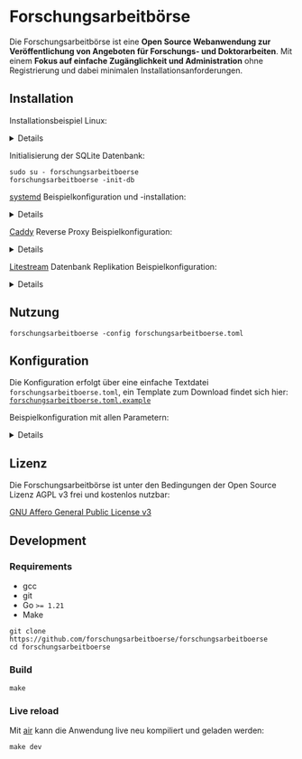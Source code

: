 # Forschungsarbeitbörse

Die Forschungsarbeitbörse ist eine **Open Source Webanwendung zur Veröffentlichung
von Angeboten für Forschungs- und Doktorarbeiten**. Mit einem **Fokus auf einfache
Zugänglichkeit und Administration** ohne Registrierung und dabei minimalen
Installationsanforderungen.

## Installation

Installationsbeispiel Linux:

<details>

```
# Download oder Build des Binary

sudo install -m 0755 bin/forschungsarbeitboerse /usr/local/bin/

sudo adduser --system --disabled-password --home /var/lib/forschungsarbeitboerse --shell /bin/bash --gecos '' --group forschungsarbeitboerse

sudo install -m 0640 forschungsarbeitboerse.toml.example -o forschungsarbeitboerse -g forschungsarbeitboerse /var/lib/forschungsarbeitboerse/forschungsarbeitboerse.toml

# Anpassung der Beispielkonfiguration

# Konfiguration eines systemd Unit (siehe unten)
# Konfiguration eines Reverse Proxy (siehe unten)
```

</details>

Initialisierung der SQLite Datenbank:

```
sudo su - forschungsarbeitboerse
forschungsarbeitboerse -init-db
```

[systemd](https://systemd.io/) Beispielkonfiguration und -installation:

<details>

```
cat <<SERVICE | sudo tee /etc/systemd/system/forschungsarbeitboerse.service
[Unit]
Description=forschungsarbeitboerse
After=network-online.target
Wants=network-online.target systemd-networkd-wait-online.service

[Service]
Restart=on-failure

User=forschungsarbeitboerse
Group=forschungsarbeitboerse

WorkingDirectory=/var/lib/forschungsarbeitboerse

ExecStart=/usr/local/bin/forschungsarbeitboerse

NoNewPrivileges=true
PrivateTmp=true
PrivateDevices=true
ProtectSystem=full

[Install]
WantedBy=multi-user.target
SERVICE

sudo systemctl daemon-reload
sudo systemctl enable forschungsarbeitboerse
sudo systemctl start forschungsarbeitboerse
```

</details>

[Caddy](https://caddyserver.com) Reverse Proxy Beispielkonfiguration:

<details>

```
forschungsarbeitboerse.example.com {
	encode gzip

	log {
		format json
		output file /var/log/caddy/forschungsarbeitboerse.example.com.access.json
	}

	reverse_proxy /* 127.0.0.1:4444
}
```

</details>

[Litestream](https://litestream.io/) Datenbank Replikation Beispielkonfiguration:

<details>

Mit Litestream ist eine kontinuierliche Replikation und Sicherung der Datenbank
einfach möglich. Eine Beispielkonfiguration für [Cloudflare R2](https://www.cloudflare.com/en-gb/developer-platform/r2/)
findet sich in [`litestream.yml.example`](https://raw.githubusercontent.com/forschungsarbeitboerse/forschungsarbeitboerse/master/litestream.yml.example).

Beispiel `replicate`:

```
litestream replicate -config ./litestream.yml
```

Beispiel `restore`:

```
litestream restore \
  -config ./litestream.yml \
  -replica s3 \
  forschungsarbeitboerse.sqlite3
```

</details>

## Nutzung

```
forschungsarbeitboerse -config forschungsarbeitboerse.toml
```

## Konfiguration

Die Konfiguration erfolgt über eine einfache Textdatei `forschungsarbeitboerse.toml`,
ein Template zum Download findet sich hier:
[`forschungsarbeitboerse.toml.example`](https://raw.githubusercontent.com/forschungsarbeitboerse/forschungsarbeitboerse/master/forschungsarbeitboerse.toml.example)

Beispielkonfiguration mit allen Parametern:

<details>

```
# Die Root URL ihrer Installation, bspw. "https://forschungsarbeitboerse.example.com"
url = "http://127.0.0.1:4444"

# Socket IP Adresse und Port
addr = "127.0.0.1:4444"

# Ein individuelles 32 Byte Cookie Secret in hexadezimaler Notation;
# `forschungsarbeitboerse -gen-cookie-secret`
cookie_secret = ""

# SMTP Zugangsdaten zur Versendung der administrativen E-Mails
smtp_user = "example@example.com"
smtp_pass = "SECRET"
smtp_host = "mail.example.com"
smtp_port = "587"
smtp_mail_from = "noreply@example.com"

# E-Mail Adressen (RegExp, https://pkg.go.dev/regexp/syntax), für die
# Nutzer:innen das Angebot selbst freischalten dürfen; alle anderen
# Angebote erfordern eine Freischaltung durch die Administratoren
valid_mail_regexp = [".+@example.com"]

# E-Mail Adresse der Administratoren
admin_email = "admins@example.com"

# Auswahl Art der Arbeit
posting_categories = [
	"Doktorarbeit",
	"Forschungsarbeit",
]

# Auswahl Typ der Arbeit
posting_types = [
	"experimentell",
	"tierexperimentell",
	"klinisch",
	"statistisch",
	"theoretisch",
]

# Im Menü angezeigter Titeltext
title_text = "Forschungsarbeitbörse"

# Auf der Startseite angezeigter Infotext (Markdown)
info_text = """
Auf der **Forschungs- und Doktorarbeitbörse** können Sie unkompliziert
und ohne Registrierung Angebote für wissenschaftliche Arbeiten finden
und einstellen. Die Freischaltung und Administration erfolgt über E-Mail.
"""

# Der Footer Text (Markdown)
footer_text = """
Kontakt & Hilfe: <forschungsarbeitboerse@example.com>
"""
```

</details>

## Lizenz

Die Forschungsarbeitbörse ist unter den Bedingungen der Open Source Lizenz
AGPL v3 frei und kostenlos nutzbar:

[GNU Affero General Public License v3](https://www.gnu.org/licenses/agpl-3.0.en.html)

## Development

### Requirements

* gcc
* git
* Go `>= 1.21`
* Make

```
git clone https://github.com/forschungsarbeitboerse/forschungsarbeitboerse
cd forschungsarbeitboerse
```

### Build

```
make
```

### Live reload

Mit [air](https://github.com/cosmtrek/air) kann die Anwendung live neu kompiliert
und geladen werden:

```
make dev
```
